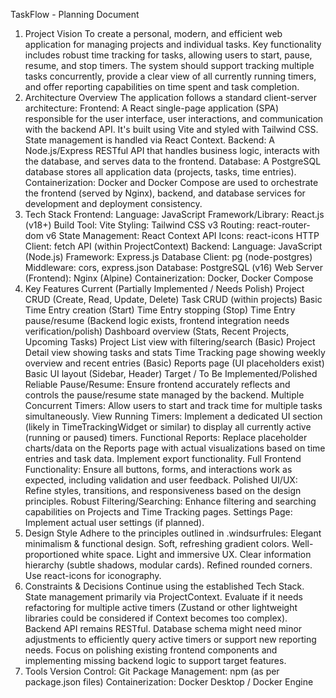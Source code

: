 TaskFlow - Planning Document
1. Project Vision
To create a personal, modern, and efficient web application for managing projects and individual tasks. Key functionality includes robust time tracking for tasks, allowing users to start, pause, resume, and stop timers. The system should support tracking multiple tasks concurrently, provide a clear view of all currently running timers, and offer reporting capabilities on time spent and task completion.
2. Architecture Overview
The application follows a standard client-server architecture:
Frontend: A React single-page application (SPA) responsible for the user interface, user interactions, and communication with the backend API. It's built using Vite and styled with Tailwind CSS. State management is handled via React Context.
Backend: A Node.js/Express RESTful API that handles business logic, interacts with the database, and serves data to the frontend.
Database: A PostgreSQL database stores all application data (projects, tasks, time entries).
Containerization: Docker and Docker Compose are used to orchestrate the frontend (served by Nginx), backend, and database services for development and deployment consistency.
3. Tech Stack
Frontend:
Language: JavaScript
Framework/Library: React.js (v18+)
Build Tool: Vite
Styling: Tailwind CSS v3
Routing: react-router-dom v6
State Management: React Context API
Icons: react-icons
HTTP Client: fetch API (within ProjectContext)
Backend:
Language: JavaScript (Node.js)
Framework: Express.js
Database Client: pg (node-postgres)
Middleware: cors, express.json
Database: PostgreSQL (v16)
Web Server (Frontend): Nginx (Alpine)
Containerization: Docker, Docker Compose
4. Key Features
Current (Partially Implemented / Needs Polish)
Project CRUD (Create, Read, Update, Delete)
Task CRUD (within projects)
Basic Time Entry creation (Start)
Time Entry stopping (Stop)
Time Entry pause/resume (Backend logic exists, frontend integration needs verification/polish)
Dashboard overview (Stats, Recent Projects, Upcoming Tasks)
Project List view with filtering/search (Basic)
Project Detail view showing tasks and stats
Time Tracking page showing weekly overview and recent entries (Basic)
Reports page (UI placeholders exist)
Basic UI layout (Sidebar, Header)
Target / To Be Implemented/Polished
Reliable Pause/Resume: Ensure frontend accurately reflects and controls the pause/resume state managed by the backend.
Multiple Concurrent Timers: Allow users to start and track time for multiple tasks simultaneously.
View Running Timers: Implement a dedicated UI section (likely in TimeTrackingWidget or similar) to display all currently active (running or paused) timers.
Functional Reports: Replace placeholder charts/data on the Reports page with actual visualizations based on time entries and task data. Implement export functionality.
Full Frontend Functionality: Ensure all buttons, forms, and interactions work as expected, including validation and user feedback.
Polished UI/UX: Refine styles, transitions, and responsiveness based on the design principles.
Robust Filtering/Searching: Enhance filtering and searching capabilities on Projects and Time Tracking pages.
Settings Page: Implement actual user settings (if planned).
5. Design Style
Adhere to the principles outlined in .windsurfrules:
Elegant minimalism & functional design.
Soft, refreshing gradient colors.
Well-proportioned white space.
Light and immersive UX.
Clear information hierarchy (subtle shadows, modular cards).
Refined rounded corners.
Use react-icons for iconography.
6. Constraints & Decisions
Continue using the established Tech Stack.
State management primarily via ProjectContext. Evaluate if it needs refactoring for multiple active timers (Zustand or other lightweight libraries could be considered if Context becomes too complex).
Backend API remains RESTful.
Database schema might need minor adjustments to efficiently query active timers or support new reporting needs.
Focus on polishing existing frontend components and implementing missing backend logic to support target features.
7. Tools
Version Control: Git
Package Management: npm (as per package.json files)
Containerization: Docker Desktop / Docker Engine
